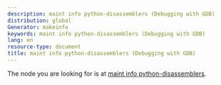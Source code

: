 ```yaml
---
description: maint info python-disassemblers (Debugging with GDB)
distribution: global
Generator: makeinfo
keywords: maint info python-disassemblers (Debugging with GDB)
lang: en
resource-type: document
title: maint info python-disassemblers (Debugging with GDB)
---
```

The node you are looking for is at [maint info python-disassemblers](Maintenance-Commands.html#maint-info-python_002ddisassemblers).
